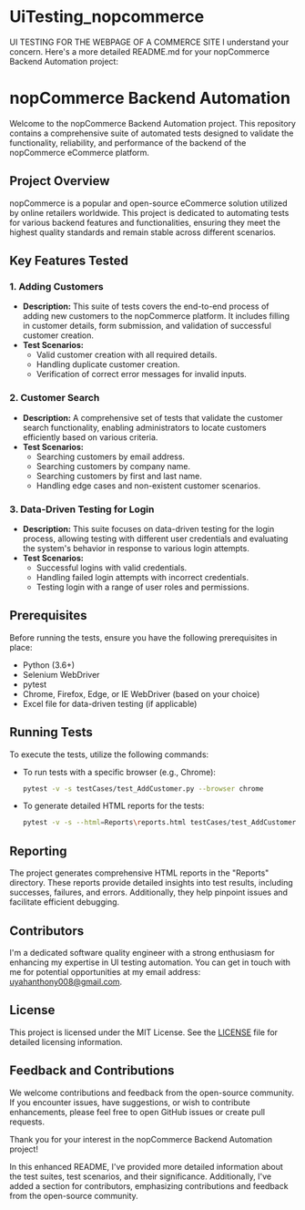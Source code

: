 # UiTesting_nopcommerce
UI TESTING FOR THE WEBPAGE OF A COMMERCE SITE
I understand your concern. Here's a more detailed README.md for your nopCommerce Backend Automation project:

# nopCommerce Backend Automation

Welcome to the nopCommerce Backend Automation project. This repository contains a comprehensive suite of automated tests designed to validate the functionality, reliability, and performance of the backend of the nopCommerce eCommerce platform.

## Project Overview

nopCommerce is a popular and open-source eCommerce solution utilized by online retailers worldwide. This project is dedicated to automating tests for various backend features and functionalities, ensuring they meet the highest quality standards and remain stable across different scenarios.

## Key Features Tested

### 1. Adding Customers

- **Description:** This suite of tests covers the end-to-end process of adding new customers to the nopCommerce platform. It includes filling in customer details, form submission, and validation of successful customer creation.
- **Test Scenarios:**
  - Valid customer creation with all required details.
  - Handling duplicate customer creation.
  - Verification of correct error messages for invalid inputs.

### 2. Customer Search

- **Description:** A comprehensive set of tests that validate the customer search functionality, enabling administrators to locate customers efficiently based on various criteria.
- **Test Scenarios:**
  - Searching customers by email address.
  - Searching customers by company name.
  - Searching customers by first and last name.
  - Handling edge cases and non-existent customer scenarios.

### 3. Data-Driven Testing for Login

- **Description:** This suite focuses on data-driven testing for the login process, allowing testing with different user credentials and evaluating the system's behavior in response to various login attempts.
- **Test Scenarios:**
  - Successful logins with valid credentials.
  - Handling failed login attempts with incorrect credentials.
  - Testing login with a range of user roles and permissions.

## Prerequisites

Before running the tests, ensure you have the following prerequisites in place:

- Python (3.6+)
- Selenium WebDriver
- pytest
- Chrome, Firefox, Edge, or IE WebDriver (based on your choice)
- Excel file for data-driven testing (if applicable)

## Running Tests

To execute the tests, utilize the following commands:

- To run tests with a specific browser (e.g., Chrome):

  ```bash
  pytest -v -s testCases/test_AddCustomer.py --browser chrome
  ```

- To generate detailed HTML reports for the tests:

  ```bash
  pytest -v -s --html=Reports\reports.html testCases/test_AddCustomer.py --browser chrome
  ```

## Reporting

The project generates comprehensive HTML reports in the "Reports" directory. These reports provide detailed insights into test results, including successes, failures, and errors. Additionally, they help pinpoint issues and facilitate efficient debugging.

## Contributors

I'm a dedicated software quality engineer with a strong enthusiasm for enhancing my expertise in UI testing automation. 
You can get in touch with me for potential opportunities at my email address: uyahanthony008@gmail.com.

## License

This project is licensed under the MIT License. See the [LICENSE](LICENSE) file for detailed licensing information.

## Feedback and Contributions

We welcome contributions and feedback from the open-source community. If you encounter issues, have suggestions, or wish to contribute enhancements, please feel free to open GitHub issues or create pull requests.

Thank you for your interest in the nopCommerce Backend Automation project!


In this enhanced README, I've provided more detailed information about the test suites, test scenarios, and their significance.
Additionally, I've added a section for contributors, emphasizing contributions and feedback from the open-source community.
